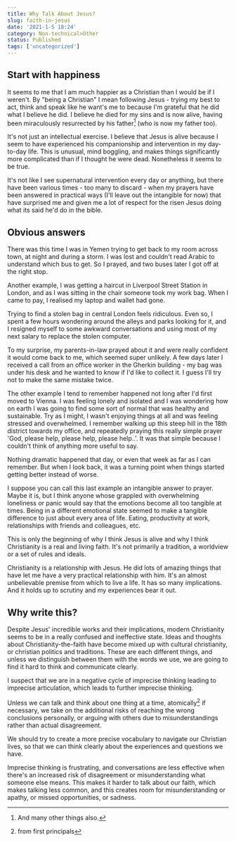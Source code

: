 ```yaml
---
title: Why Talk About Jesus?
slug: faith-in-jesus
date: '2021-1-5 18:24'
category: Non-technical>Other
status: Published
tags: ['uncategorized']
---
```


## Start with happiness

It seems to me that I am much happier as a Christian than I would be if I
weren't. By "being a Christian" I mean following Jesus - trying my best to act,
think and speak like he want's me to because I'm grateful that he did what I
believe he did. I believe he died for my sins and is now alive, having been
miraculously resurrected by his father[^1] (who is now my father too).

It's not just an intellectual exercise. I believe that Jesus is alive because I
seem to have experienced his companionship and intervention in my day-to-day
life. This is unusual, mind boggling, and makes things significantly more
complicated than if I thought he were dead. Nonetheless it seems to be true.

It's not like I see supernatural intervention every day or anything, but there
have been various times - too many to discard - when my prayers have been
answered in practical ways (I'll leave out the intangible for now) that have
surprised me and given me a lot of respect for the risen Jesus doing what its
said he'd do in the bible.

## Obvious answers

There was this time I was in Yemen trying to get back to my room across town,
at night and during a storm. I was lost and couldn't read Arabic to understand
which bus to get. So I prayed, and two buses later I got off at the right stop.

Another example, I was getting a haircut in Liverpool Street Station in London,
and as I was sitting in the chair someone took my work bag. When I came to pay,
I realised my laptop and wallet had gone.

Trying to find a stolen bag in central London feels ridiculous. Even so, I spent
a few hours wondering around the alleys and parks looking for it, and I
resigned myself to some awkward conversations and using most of my next salary
to replace the stolen computer.

To my surprise, my parents-in-law prayed about it and were really confident it
would come back to me, which seemed super unlikely. A few days later I received
a call from an office worker in the Gherkin building - my bag was under his
desk and he wanted to know if I'd like to collect it. I guess I'll try not to
make the same mistake twice.

The other example I tend to remember happened not long after I'd first moved to
Vienna. I was feeling lonely and isolated and I was wondering how on earth I
was going to find some sort of normal that was healthy and sustainable. Try as
I might, I wasn't enjoying things at all and was feeling stressed and
overwhelmed. I remember walking up this steep hill in the 18th district towards
my office, and repeatedly praying this really simple prayer 'God, please help,
please help, please help..'. It was that simple because I couldn't think of
anything more useful to say.

Nothing dramatic happened that day, or even that week as far as I can remember.
But when I look back, it was a turning point when things started getting better
instead of worse.

I suppose you can call this last example an intangible answer to prayer. Maybe
it is, but I think anyone whose grappled with overwhelming loneliness or panic
would say that the emotions become all too tangible at times. Being in a
different emotional state seemed to make a tangible difference to just about
every area of life. Eating, productivity at work, relationships with friends
and colleagues, etc.

This is only the beginning of why I think Jesus is alive and why I think
Christianity is a real and living faith. It's not primarily a tradition, a worldview or a set of rules and ideals.

Christianity is a relationship with Jesus. He did lots of amazing things that
have let me have a very practical relationship with him. It's an almost
unbelievable premise from which to live a life. It has so many implications.
And it holds up to scrutiny and my experiences bear it out.

## Why write this?

Despite Jesus' incredible works and their implications, modern Christianity
seems to be in a really confused and ineffective state. Ideas and thoughts
about Christianity-the-faith have become mixed up with cultural christianity,
or christian politics and traditions. These are each different things, and unless we distinguish between them with the words we use, we are going to find it hard to think and communicate clearly.

I suspect that we are in a negative cycle of imprecise thinking leading to imprecise articulation, which leads to further imprecise thinking.

Unless we can talk and think about one thing at a time, atomically[^2] if
necessary, we take on the additional risks of reaching the wrong conclusions
personally, or arguing with others due to misunderstandings rather than actual
disagreement.

We should try to create a more precise vocabulary to navigate our Christian
lives, so that we can think clearly about the experiences and questions we
have.

Imprecise thinking is frustrating, and conversations are less effective when
there's an increased risk of disagreement or misunderstanding what someone
else means. This makes it harder to talk about our faith, which makes talking
less common, and this creates room for misunderstanding or apathy, or missed
opportunities, or sadness.

[^1]: And many other things also.
[^2]: from first principals
